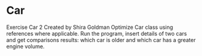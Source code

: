 # Car
Exercise Car 2
Created by Shira Goldman
Optimize Car class using references where applicable.
Run the program, insert details of two cars and get comparisons results: which car is older and which car has a greater engine volume.
